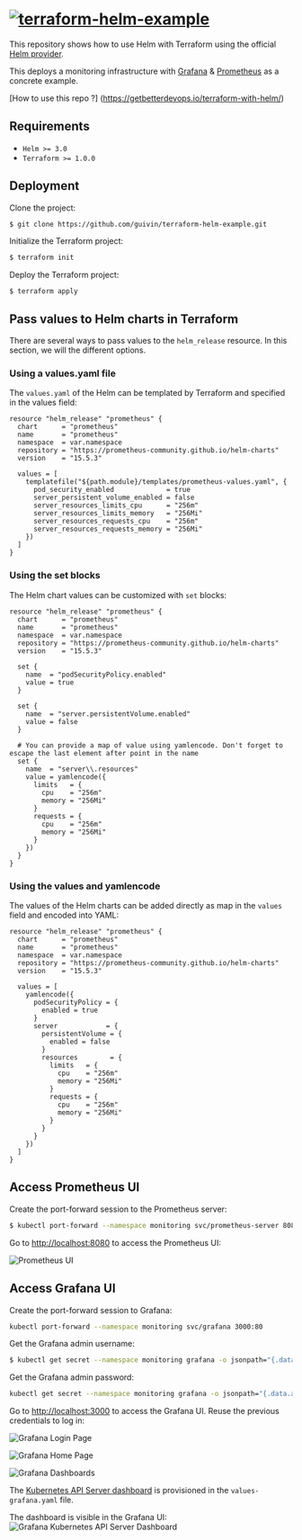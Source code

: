 # [![terraform-helm-example](https://github.com/guivin/terraform-helm-example/actions/workflows/main.yml/badge.svg)](https://github.com/guivin/terraform-helm-example/actions/workflows/main.yml)

This repository shows how to use Helm with Terraform using the official [Helm provider](https://registry.terraform.io/providers/hashicorp/helm/2.4.1). 

This deploys a monitoring infrastructure with [Grafana](https://grafana.com/) & [Prometheus](https://prometheus.io/) 
as a concrete example.

[How to use this repo ?] (https://getbetterdevops.io/terraform-with-helm/)

## Requirements

* `Helm >= 3.0`
* `Terraform >= 1.0.0`

## Deployment

Clone the project:

```bash
$ git clone https://github.com/guivin/terraform-helm-example.git
```

Initialize the Terraform project:

```bash
$ terraform init
```

Deploy the Terraform project:

```
$ terraform apply
```

## Pass values to Helm charts in Terraform

There are several ways to pass values to the `helm_release` resource. In this section, we will the different options.


### Using a values.yaml file

The `values.yaml` of the Helm can be templated by Terraform and specified in the values field:

```hcl
resource "helm_release" "prometheus" {
  chart      = "prometheus"
  name       = "prometheus"
  namespace  = var.namespace
  repository = "https://prometheus-community.github.io/helm-charts"
  version    = "15.5.3"

  values = [
    templatefile("${path.module}/templates/prometheus-values.yaml", {
      pod_security_enabled             = true
      server_persistent_volume_enabled = false
      server_resources_limits_cpu      = "256m"
      server_resources_limits_memory   = "256Mi"
      server_resources_requests_cpu    = "256m"
      server_resources_requests_memory = "256Mi"
    })
  ]
}
```

### Using the set blocks

The Helm chart values can be customized with `set` blocks:

```hcl
resource "helm_release" "prometheus" {
  chart      = "prometheus"
  name       = "prometheus"
  namespace  = var.namespace
  repository = "https://prometheus-community.github.io/helm-charts"
  version    = "15.5.3"

  set {
    name  = "podSecurityPolicy.enabled"
    value = true
  }

  set {
    name  = "server.persistentVolume.enabled"
    value = false
  }

  # You can provide a map of value using yamlencode. Don't forget to escape the last element after point in the name
  set {
    name  = "server\\.resources"
    value = yamlencode({
      limits   = {
        cpu    = "256m"
        memory = "256Mi"
      }
      requests = {
        cpu    = "256m"
        memory = "256Mi"
      }
    })
  }
}
```

### Using the values and yamlencode

The values of the Helm charts can be added directly as map in the `values` field and encoded into YAML:
```hcl
resource "helm_release" "prometheus" {
  chart      = "prometheus"
  name       = "prometheus"
  namespace  = var.namespace
  repository = "https://prometheus-community.github.io/helm-charts"
  version    = "15.5.3"

  values = [
    yamlencode({
      podSecurityPolicy = {
        enabled = true
      }
      server            = {
        persistentVolume = {
          enabled = false
        }
        resources        = {
          limits   = {
            cpu    = "256m"
            memory = "256Mi"
          }
          requests = {
            cpu    = "256m"
            memory = "256Mi"
          }
        }
      }
    })
  ]
}
```

## Access Prometheus UI

Create the port-forward session to the Prometheus server:
```bash
$ kubectl port-forward --namespace monitoring svc/prometheus-server 8080:80
```

Go to [http://localhost:8080](http://localhost:8080) to access the Prometheus UI:

![Prometheus UI](./screenshots/prometheus-screenshot.jpg)

## Access Grafana UI

Create the port-forward session to Grafana:

```bash
kubectl port-forward --namespace monitoring svc/grafana 3000:80
```

Get the Grafana admin username:

```bash
$ kubectl get secret --namespace monitoring grafana -o jsonpath="{.data.admin-user}" | base64 --decode 
```

Get the Grafana admin password:

```bash
kubectl get secret --namespace monitoring grafana -o jsonpath="{.data.admin-password}" | base64 --decode
```

Go to [http://localhost:3000](http://localhost:3000) to access the Grafana UI. Reuse the previous credentials to log in:

![Grafana Login Page](./screenshots/grafana-login-screenshot.jpg)

![Grafana Home Page](./screenshots/grafana-home-screenshot.jpg)

![Grafana Dashboards](./screenshots/grafana-dashboards-screenshot.jpg)


The [Kubernetes API Server dashboard](https://grafana.com/grafana/dashboards/12006) is provisioned in the `values-grafana.yaml` file. 

The dashboard is visible in the Grafana UI:
![Grafana Kubernetes API Server Dashboard](./screenshots/grafana-kubernetes-apiserver-dashboard-screenshot.jpg)
